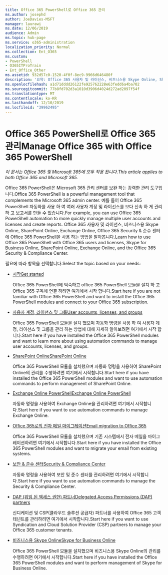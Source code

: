```yaml
---
title: Office 365 PowerShell로 Office 365 관리
ms.author: josephd
author: JoeDavies-MSFT
manager: laurawi
ms.date: 12/06/2019
audience: Admin
ms.topic: hub-page
ms.service: o365-administration
localization_priority: Normal
ms.collection: Ent_O365
ms.custom:
- PowerShell
- O365ITProTrain
- Ent_Office_Other
ms.assetid: 932d57c0-1520-4f0f-8ec9-9966d646480f
description: '요약: Office 365 사용자 및 라이선스, 비즈니스용 Skype Online, SharePoint Online, Exchange Online, Office 365 보안 및 준수 센터에 Office 365 PowerShell을 사용하는 방법을 알아봅니다.'
ms.openlocfilehash: a1d71dddd26122fe925762228e63fedd6a4ba702
ms.sourcegitcommit: 77b8fd702d3a1010d3906d4024d272ad2097f54f
ms.translationtype: MT
ms.contentlocale: ko-KR
ms.lasthandoff: 12/10/2019
ms.locfileid: "39962495"
---
```

# <a name="manage-office-365-with-office-365-powershell"></a><span data-ttu-id="a2a14-103">Office 365 PowerShell로 Office 365 관리</span><span class="sxs-lookup"><span data-stu-id="a2a14-103">Manage Office 365 with Office 365 PowerShell</span></span>

<span data-ttu-id="a2a14-104">*이 문서는 Office 365 및 Microsoft 365에 모두 적용 됩니다.*</span><span class="sxs-lookup"><span data-stu-id="a2a14-104">*This article applies to both Office 365 and Microsoft 365.*</span></span>

<span data-ttu-id="a2a14-105">Office 365 PowerShell은 Microsoft 365 관리 센터를 보완 하는 강력한 관리 도구입니다.</span><span class="sxs-lookup"><span data-stu-id="a2a14-105">Office 365 PowerShell is a powerful management tool that complements the Microsoft 365 admin center.</span></span> <span data-ttu-id="a2a14-106">예를 들어 Office 365 PowerShell 자동화를 사용 하 여 여러 사용자 계정 및 라이선스를 보다 신속 하 게 관리 하 고 보고서를 만들 수 있습니다.</span><span class="sxs-lookup"><span data-stu-id="a2a14-106">For example, you can use Office 365 PowerShell automation to more quickly manage multiple user accounts and licenses and create reports.</span></span> <span data-ttu-id="a2a14-107">Office 365 사용자 및 라이선스, 비즈니스용 Skype Online, SharePoint Online, Exchange Online, Office 365 Security & 준수 센터에 Office 365 PowerShell을 사용 하는 방법을 알아봅니다.</span><span class="sxs-lookup"><span data-stu-id="a2a14-107">Learn how to use Office 365 PowerShell with Office 365 users and licenses, Skype for Business Online, SharePoint Online, Exchange Online, and the Office 365 Security & Compliance Center.</span></span>
  
<span data-ttu-id="a2a14-108">필요에 따라 항목을 선택합니다.</span><span class="sxs-lookup"><span data-stu-id="a2a14-108">Select the topic based on your needs:</span></span>
  
- [<span data-ttu-id="a2a14-109">시작</span><span class="sxs-lookup"><span data-stu-id="a2a14-109">Get started</span></span>](getting-started-with-office-365-powershell.md)

    <span data-ttu-id="a2a14-110">Office 365 PowerShell에 익숙하고 office 365 PowerShell 모듈을 설치 하 고 Office 365 구독에 연결 하려면 여기에서 시작 합니다.</span><span class="sxs-lookup"><span data-stu-id="a2a14-110">Start here if you are not familiar with Office 365 PowerShell and want to install the Office 365 PowerShell modules and connect to your Office 365 subscription.</span></span>

- [<span data-ttu-id="a2a14-111">사용자 계정, 라이선스 및 그룹</span><span class="sxs-lookup"><span data-stu-id="a2a14-111">User accounts, licenses, and groups</span></span>](manage-user-accounts-and-licenses-with-office-365-powershell.md)

    <span data-ttu-id="a2a14-112">Office 365 PowerShell 모듈을 설치 했으며 자동화 명령을 사용 하 여 사용자 계정, 라이선스 및 그룹을 관리 하는 방법에 대해 자세히 알아보려면 여기에서 시작 합니다.</span><span class="sxs-lookup"><span data-stu-id="a2a14-112">Start here if you have installed the Office 365 PowerShell modules and want to learn more about using automation commands to manage user accounts, licenses, and groups.</span></span>

- [<span data-ttu-id="a2a14-113">SharePoint Online</span><span class="sxs-lookup"><span data-stu-id="a2a14-113">SharePoint Online</span></span>](https://docs.microsoft.com/office365/enterprise/powershell/manage-sharepoint-online-with-office-365-powershell)

    <span data-ttu-id="a2a14-114">Office 365 PowerShell 모듈을 설치했으며 자동화 명령을 사용하여 SharePoint Online의 관리를 수행하려면 여기에서 시작합니다.</span><span class="sxs-lookup"><span data-stu-id="a2a14-114">Start here if you have installed the Office 365 PowerShell modules and want to use automation commands to perform management of SharePoint Online.</span></span>

- [<span data-ttu-id="a2a14-115">Exchange Online PowerShell</span><span class="sxs-lookup"><span data-stu-id="a2a14-115">Exchange Online PowerShell</span></span>](https://docs.microsoft.com/powershell/exchange/exchange-online/exchange-online-powershell)

    <span data-ttu-id="a2a14-116">자동화 명령을 사용하여 Exchange Online을 관리하려면 여기에서 시작합니다.</span><span class="sxs-lookup"><span data-stu-id="a2a14-116">Start here if you want to use automation commands to manage Exchange Online.</span></span>

- [<span data-ttu-id="a2a14-117">Office 365로의 전자 메일 마이그레이션</span><span class="sxs-lookup"><span data-stu-id="a2a14-117">Email migration to Office 365</span></span>](use-powershell-for-email-migration-to-office-365.md)

    <span data-ttu-id="a2a14-118">Office 365 PowerShell 모듈을 설치했으며 기존 시스템에서 전자 메일을 마이그레이션하려면 여기에서 시작합니다.</span><span class="sxs-lookup"><span data-stu-id="a2a14-118">Start here if you have installed the Office 365 PowerShell modules and want to migrate your email from existing systems.</span></span>

- [<span data-ttu-id="a2a14-119">보안 & 준수 센터</span><span class="sxs-lookup"><span data-stu-id="a2a14-119">Security & Compliance Center</span></span>](https://docs.microsoft.com/powershell/exchange/office-365-scc/office-365-scc-powershell)

    <span data-ttu-id="a2a14-120">자동화 명령을 사용하여 보안 및 준수 센터를 관리하려면 여기에서 시작합니다.</span><span class="sxs-lookup"><span data-stu-id="a2a14-120">Start here if you want to use automation commands to manage the Security & Compliance Center.</span></span>

- [<span data-ttu-id="a2a14-121">DAP (위임 된 액세스 권한) 파트너</span><span class="sxs-lookup"><span data-stu-id="a2a14-121">Delegated Access Permissions (DAP) partners</span></span>](manage-office-365-with-windows-powershell-for-delegated-access-permissions-dap-p.md)

    <span data-ttu-id="a2a14-122">신디케이션 및 CSP(클라우드 솔루션 공급자) 파트너를 사용하여 Office 365 고객 테넌트를 관리하려면 여기에서 시작합니다.</span><span class="sxs-lookup"><span data-stu-id="a2a14-122">Start here if you want to use Syndication and Cloud Solution Provider (CSP) partners to manage your Office 365 customer tenants.</span></span>

- [<span data-ttu-id="a2a14-123">비즈니스용 Skype Online</span><span class="sxs-lookup"><span data-stu-id="a2a14-123">Skype for Business Online</span></span>](manage-skype-for-business-online-with-office-365-powershell.md)

    <span data-ttu-id="a2a14-124">Office 365 PowerShell 모듈을 설치했으며 비즈니스용 Skype Online의 관리를 수행하려면 여기에서 시작합니다.</span><span class="sxs-lookup"><span data-stu-id="a2a14-124">Start here if you have installed the Office 365 PowerShell modules and want to perform management of Skype for Business Online.</span></span>
